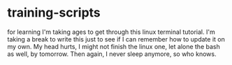 # training-scripts
for learning
I'm taking ages to get through this linux terminal tutorial.
I'm taking a break to write this just to see if I can remember how to update it on my own. 
My head hurts, I might not finish the linux one, let alone the bash as well, by tomorrow. 
Then again, I never sleep anymore, so who knows. 

